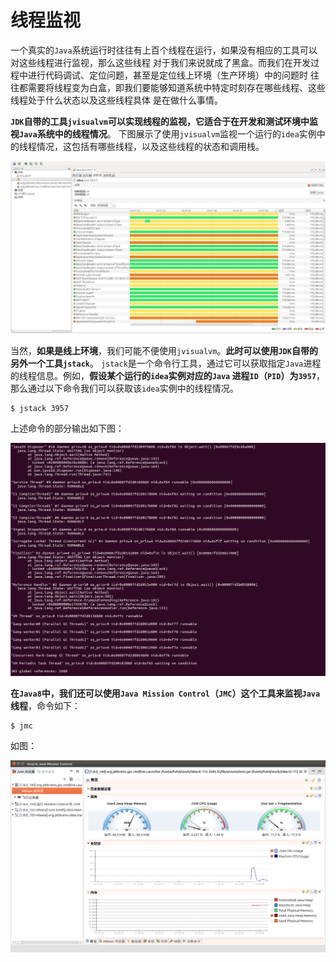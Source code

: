 线程监视
====================================================================
一个真实的`Java`系统运行时往往有上百个线程在运行，如果没有相应的工具可以对这些线程进行监视，那么这些线程
对于我们来说就成了黑盒。而我们在开发过程中进行代码调试、定位问题，甚至是定位线上环境（生产环境）中的问题时
往往都需要将线程变为白盒，即我们要能够知道系统中特定时刻存在哪些线程、这些线程处于什么状态以及这些线程具体
是在做什么事情。

**`JDK`自带的工具`jvisualvm`可以实现线程的监视，它适合于在开发和测试环境中监视`Java`系统中的线程情况**。
下图展示了使用`jvisualvm`监视一个运行的`idea`实例中的线程情况，这包括有哪些线程，以及这些线程的状态和调用栈。

![jvisualvm](img/p1.png)

当然，**如果是线上环境**，我们可能不便使用`jvisualvm`。**此时可以使用`JDK`自带的另外一个工具`jstack`**。
`jstack`是一个命令行工具，通过它可以获取指定`Java`进程的线程信息。例如，**假设某个运行的`idea`实例对应的`Java`
进程`ID`（`PID`）为`3957`**，那么通过以下命令我们可以获取该`idea`实例中的线程情况。
```shell
$ jstack 3957
```
上述命令的部分输出如下图：

![jstack命令输出](img/p2.png)

**在`Java8`中，我们还可以使用`Java Mission Control`（`JMC`）这个工具来监视`Java`线程**，命令如下：
```shell
$ jmc
```
如图：

![jmc](img/p3.png)




